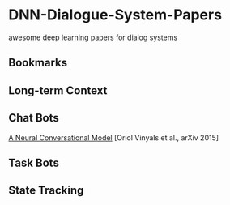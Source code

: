 # DNN-Dialogue-System-Papers
awesome deep learning papers for dialog systems
## Bookmarks



## Long-term Context




## Chat Bots
[A Neural Conversational Model](https://arxiv.org/abs/1506.05869) [Oriol Vinyals et al., arXiv 2015]



## Task Bots



## State Tracking

